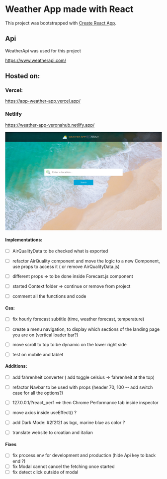 # Weather App made with React

This project was bootstrapped with [Create React App](https://github.com/facebook/create-react-app).

## Api
WeatherApi was used for this project

https://www.weatherapi.com/

## Hosted on:
### Vercel: 
https://app-weather-app.vercel.app/

### Netlify 
https://weather-app-veronahub.netlify.app/

![](https://github.com/verona-hub/weather-app/blob/master/src/img/screenshot.png)


#### Implementations: 

- [ ] AirQualityData to be checked what is exported
- [ ] refactor AirQuality component and move the logic to a new Component, use props to access it ( or remove AirQualityData.js)
- [ ] different props => to be done inside Forecast.js component
- [ ] started Context folder => continue or remove from project
- [ ] comment all the functions and code 


#### Css:

- [ ] fix hourly forecast subtitle (time, weather forecast, temperature)
- [ ] create a menu navigation, to display which sections of the landing page you are on (vertical loader bar?)
- [ ] move scroll to top to be dynamic on the lower right side
- [ ] test on mobile and tablet


#### Additions:

- [ ] add fahrenheit converter ( add toggle celsius -> fahrenheit at the top)
- [ ] refactor Navbar to be used with props (header 70, 100 -- add switch case for all the options?)
- [ ] 127.0.0.1/?react_perf   ==> then Chrome Performance tab inside inspector
- [ ] move axios inside useEffect() ?
- [ ] add Dark Mode: #2f2f2f as bgc, marine blue as color ?
- [ ] translate website to croatian and italian


#### Fixes

- [ ] fix process.env for development and production (hide Api key to back end ?)
- [ ] fix Modal cannot cancel the fetching once started
- [ ] fix detect click outside of modal